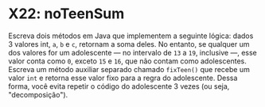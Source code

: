 # X22: noTeenSum

Escreva dois métodos em Java que implementem a seguinte lógica: dados 3 valores int, `a`, `b` e `c`, retornam a soma deles. No entanto, se qualquer um dos valores for um adolescente — no intervalo de `13` a `19`, inclusive —, esse valor conta como `0`, exceto `15` e `16`, que não contam como adolescentes. Escreva um método auxiliar separado chamado `fixTeen()` que recebe um valor `int` e retorna esse valor fixo para a regra do adolescente. Dessa forma, você evita repetir o código do adolescente 3 vezes (ou seja, "decomposição").
